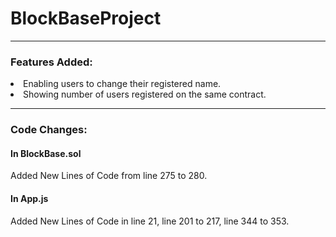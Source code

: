 # BlockBaseProject
<hr>
<h3>Features Added:</h3>
<li>
  Enabling users to change their registered name.
</li>
<li>
  Showing number of users registered on the same contract.
</li>
<hr>
<h3>Code Changes:</h3>
<h4>In BlockBase.sol</h4>
Added New Lines of Code from line 275 to 280.
<br>
<h4>In App.js</h4>
Added New Lines of Code in line 21, line 201 to 217, line 344 to 353.
